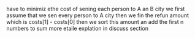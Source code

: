 have to minimiz ethe cost of sening each person to A an B city
we first assume that we sen every person to A city then we fin the refun amount
which is costs[1] - costs[0] then we sort this amount an add the first n numbers to sum
more etaile explation in discuss section
​